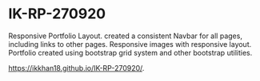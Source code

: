 # IK-RP-270920


Responsive Portfolio Layout.
created a consistent Navbar for all pages, including links to other pages.
Responsive images with responsive layout.
Portfolio created using bootstrap grid system and other bootstrap utilities.

https://ikkhan18.github.io/IK-RP-270920/.
